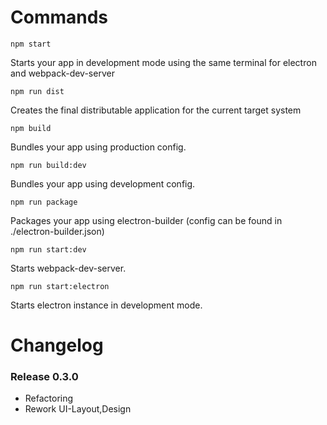 # Commands

    npm start

Starts your app in development mode using the same terminal for electron and webpack-dev-server

    npm run dist

Creates the final distributable application for the current target system 

    npm build

Bundles your app using production config.

    npm run build:dev

Bundles your app using development config.

    npm run package

Packages your app using electron-builder (config can be found in ./electron-builder.json)

    npm run start:dev

Starts webpack-dev-server.

    npm run start:electron

Starts electron instance in development mode.


# Changelog

### Release 0.3.0
- Refactoring
- Rework UI-Layout,Design 